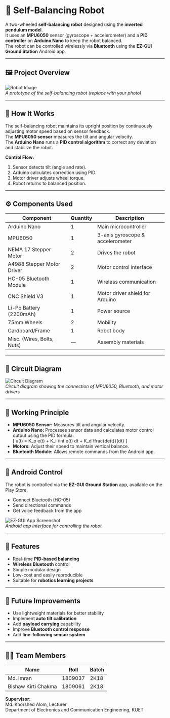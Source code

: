 # 🤖 Self-Balancing Robot

A two-wheeled **self-balancing robot** designed using the **inverted pendulum model**.  
It uses an **MPU6050** sensor (gyroscope + accelerometer) and a **PID controller** on **Arduino Nano** to keep the robot balanced.  
The robot can be controlled wirelessly via **Bluetooth** using the **EZ-GUI Ground Station** Android app.

---

## 🖼️ Project Overview

![Robot Image](images/robot.jpg)  
*A prototype of the self-balancing robot (replace with your photo)*

---

## 🧠 How It Works

The self-balancing robot maintains its upright position by continuously adjusting motor speed based on sensor feedback.  
The **MPU6050 sensor** measures the tilt and angular velocity.  
The **Arduino Nano** runs a **PID control algorithm** to correct any deviation and stabilize the robot.

**Control Flow:**
1. Sensor detects tilt (angle and rate).
2. Arduino calculates correction using PID.
3. Motor driver adjusts wheel torque.
4. Robot returns to balanced position.

---

## ⚙️ Components Used

| Component | Quantity | Description |
|------------|-----------|-------------|
| Arduino Nano | 1 | Main microcontroller |
| MPU6050 | 1 | 3-axis gyroscope & accelerometer |
| NEMA 17 Stepper Motor | 2 | Drives the robot |
| A4988 Stepper Motor Driver | 2 | Motor control interface |
| HC-05 Bluetooth Module | 1 | Wireless communication |
| CNC Shield V3 | 1 | Motor driver shield for Arduino |
| Li-Po Battery (2200mAh) | 1 | Power source |
| 75mm Wheels | 2 | Mobility |
| Cardboard/Frame | 1 | Robot body |
| Misc. (Wires, Bolts, Nuts) | — | Assembly materials |

---

## 🔌 Circuit Diagram

![Circuit Diagram](images/circuit_diagram.png)  
*Circuit diagram showing the connection of MPU6050, Bluetooth, and motor drivers*

---

## 🧩 Working Principle

- **MPU6050 Sensor:** Measures tilt and angular velocity.  
- **Arduino Nano:** Processes sensor data and calculates motor control output using the PID formula:  
  \[
  u(t) = K_p e(t) + K_i \int e(t) dt + K_d \frac{de(t)}{dt}
  \]
- **Motors:** Adjust their speed to maintain vertical balance.
- **Bluetooth Module:** Allows remote commands from the Android app.

---

## 📱 Android Control

The robot is controlled via the **EZ-GUI Ground Station** app, available on the Play Store.

- Connect Bluetooth (HC-05)
- Send directional commands
- Get voice feedback from the app

![EZ-GUI App Screenshot](images/ezgui_app.png)  
*Android app interface for controlling the robot*

---

## 🚀 Features

- Real-time **PID-based balancing**
- **Wireless Bluetooth** control
- Simple modular design
- Low-cost and easily reproducible
- Suitable for **robotics learning projects**

---

## 🔧 Future Improvements

- Use lightweight materials for better stability  
- Implement **auto tilt calibration**  
- Add **payload carrying** capability  
- Improve **Bluetooth control response**  
- Add **line-following sensor system**

---

## 👨‍💻 Team Members

| Name | Roll | Batch |
|------|------|-------|
| Md. Imran | 1809037 | 2K18 |
| Bishaw Kirti Chakma | 1809061 | 2K18 |

**Supervisor:**  
Md. Khorshed Alom, Lecturer  
Department of Electronics and Communication Engineering, KUET
